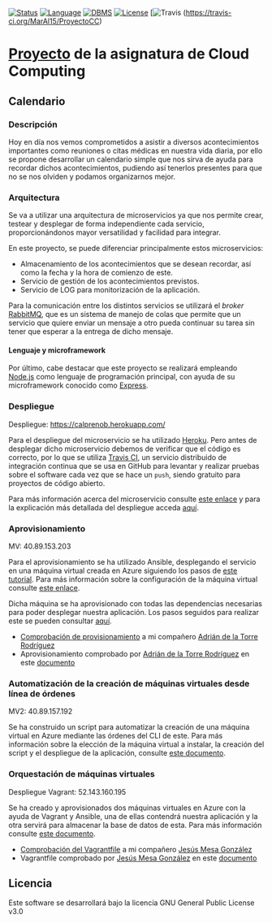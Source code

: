 [![Status](https://img.shields.io/badge/Status-Documenting-green.svg)](https://github.com/MarAl15/ProyectoCC/blob/master/README.md)
[![Language](https://img.shields.io/badge/Language-Node.js-blue.svg)](https://nodejs.org/es/)
[![DBMS](https://img.shields.io/badge/DBMS-MongoDB-orange.svg)](https://www.mongodb.com/es)
[![License](https://img.shields.io/badge/License-GPL-red.svg)](https://github.com/MarAl15/ProyectoCC/blob/master/LICENSE)
[![Travis](https://img.shields.io/badge/Travis-travis-purple.svg)
(https://travis-ci.org/MarAl15/ProyectoCC)
# [Proyecto](https://maral15.github.io/ProyectoCC/) de la asignatura de Cloud Computing

## Calendario 

### Descripción
Hoy en día nos vemos comprometidos a asistir a diversos acontecimientos importantes como reuniones o citas médicas en nuestra vida diaria, por ello se propone desarrollar un calendario simple que nos sirva de ayuda para recordar dichos acontecimientos, pudiendo así tenerlos presentes para que no se nos olviden y podamos organizarnos mejor. 

### Arquitectura
Se va a utilizar una arquitectura de microservicios ya que nos permite crear, testear y desplegar de forma independiente cada servicio, proporcionándonos mayor versatilidad y facilidad para integrar.

En este proyecto, se puede diferenciar principalmente estos microservicios:

- Almacenamiento de los acontecimientos que se desean recordar, así como la fecha y la hora de comienzo de este.
- Servicio de gestión de los acontecimientos previstos.
- Servicio de LOG para monitorización de la aplicación.

Para la comunicación entre los distintos servicios se utilizará el _broker_ [RabbitMQ](https://www.rabbitmq.com/), que es un sistema de manejo de colas que permite que un servicio que quiere enviar un mensaje a otro pueda continuar su tarea sin tener que esperar a la entrega de dicho mensaje.

#### Lenguaje y microframework

Por último, cabe destacar que este proyecto se realizará empleando [Node.js](https://nodejs.org/es/) como lenguaje de programación principal, con ayuda de su microframework conocido como [Express](https://expressjs.com/es/).

### Despliegue

Despliegue: https://calprenob.herokuapp.com/

Para el despliegue del microservicio se ha utilizado [Heroku](https://www.heroku.com/). Pero antes de desplegar dicho microservicio debemos de verificar que el código es correcto, por lo que se utiliza [Travis CI](https://travis-ci.org/), un servicio distribuido de integración continua que se usa en GitHub para levantar y realizar pruebas sobre el software cada vez que se hace un `push`, siendo gratuito para proyectos de código abierto.

Para más información acerca del microservicio consulte [este enlace](https://github.com/MarAl15/ProyectoCC/blob/master/docs/microservicios.md#gesti%C3%B3n-de-tareas) y para la explicación más detallada del despliegue acceda [aquí](https://github.com/MarAl15/ProyectoCC/blob/master/docs/despliegue.md).

### Aprovisionamiento

MV: 40.89.153.203

Para el aprovisionamiento se ha utilizado Ansible, desplegando el servicio en una máquina virtual creada en Azure siguiendo los pasos de [este tutorial](https://docs.microsoft.com/es-es/azure/virtual-machines/linux/quick-create-portal?toc=%2Fazure%2Fvirtual-machines%2Flinux%2Ftoc.json). Para más información sobre la configuración de la máquina virtual consulte [este enlace](https://github.com/MarAl15/ProyectoCC/blob/master/docs/hito3.md#m%C3%A1quina-virtual-azure).

Dicha máquina se ha aprovisionado con todas las dependencias necesarias para poder desplegar nuestra aplicación. Los pasos seguidos para realizar este se pueden consultar [aquí](https://github.com/MarAl15/ProyectoCC/blob/master/docs/hito3.md#aprovisionamiento).

- [Comprobación de provisionamiento](https://github.com/MarAl15/ProyectoCC/blob/master/docs/provision-adritake.md) a mi compañero [Adrián de la Torre Rodríguez](https://github.com/adritake)
- Aprovisionamiento comprobado por [Adrián de la Torre Rodríguez](https://github.com/adritake) en este [documento](
https://github.com/adritake/CC_UGR_Personal/blob/master/docs/Provision.md#comprobaci%C3%B3n-de-provisi%C3%B3n-de-un-compa%C3%B1ero)

### Automatización de la creación de máquinas virtuales desde línea de órdenes

MV2: 40.89.157.192

Se ha construido un script para automatizar la creación de una máquina virtual en Azure mediante las órdenes del CLI de este. Para más información sobre la elección de la máquina virtual a instalar, la creación del script y el despliegue de la aplicación, consulte [este documento](https://github.com/MarAl15/ProyectoCC/blob/master/docs/hito4.md). 


### Orquestación de máquinas virtuales 

Despliegue Vagrant: 52.143.160.195

Se ha creado y aprovisionados dos máquinas virtuales en Azure con la ayuda de Vagrant y Ansible, una de ellas contendrá nuestra aplicación y la otra servirá para almacenar la base de datos de esta. Para más información consulte [este documento](https://github.com/MarAl15/ProyectoCC/blob/master/docs/hito5.md).

- [Comprobación del Vagrantfile](https://github.com/MarAl15/ProyectoCC/blob/master/docs/comprobacionVagrantfileJesus.md) a mi compañero [Jesús Mesa González](https://github.com/mesagon)
- Vagrantfile comprobado por [Jesús Mesa González](https://github.com/mesagon) en este [documento](https://github.com/mesagon/Proyecto-CC-MII/blob/master/docs/hito5/comprobacionVagrantfileMar.md)

## Licencia
Este software se desarrollará bajo la licencia GNU General Public License v3.0
